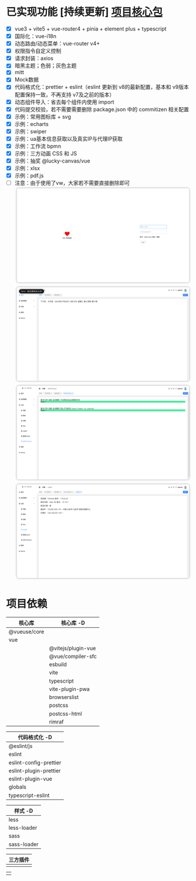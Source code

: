 # 已实现功能 [持续更新] [项目核心包](#项目依赖)
- [x] vue3 + vite5 + vue-router4 + pinia + element plus + typescript
- [x] 国际化：vue-i18n
- [x] 动态路由/动态菜单：vue-router v4+
- [x] 权限指令自定义控制
- [x] 请求封装：axios
- [x] 暗黑主题；色弱；灰色主题
- [x] mitt
- [x] Mock数据
- [x] 代码格式化：prettier + eslint（eslint 更新到 v8的最新配置，基本和 v9版本配置保持一致，不再支持 v7及之前的版本）
- [x] 动态组件导入：省去每个组件内使用 import
- [x] 代码提交校验，若不需要需要删除 package.json 中的 commitizen 相关配置
- [x] 示例：常用图标库 + svg
- [x] 示例：echarts
- [x] 示例：swiper
- [x] 示例：ua基本信息获取以及真实IP与代理IP获取
- [x] 示例：工作流 bpmn
- [x] 示例：三方动画 CSS 和 JS
- [x] 示例：抽奖 @lucky-canvas/vue
- [x] 示例：xlsx
- [x] 示例：pdf.js
- [ ] 注意：由于使用了vw，大家若不需要直接删除即可
  ![登录](img-01.png)
  ![首页](img-02.png)
  ![示例](img-03.png)
  ![IP](img-04.png)

# 项目依赖
| 核心库          | 核心库 -D             |
|--------------|--------------------|
| @vueuse/core |                    |
| vue          |                    |
|              | @vitejs/plugin-vue |
|              | @vue/compiler-sfc  |
|              | esbuild            |
|              | vite               |
|              | typescript         |
|              | vite-plugin-pwa    |
|              | browserslist       |
|              | postcss            |
|              | postcss-html       |
|              | rimraf             |

| 代码格式化 -D               |
|------------------------|
| @eslint/js             |
| eslint                 |
| eslint-config-prettier |
| eslint-plugin-prettier |
| eslint-plugin-vue      |
| globals                |
| typescript-eslint      |

| 样式 -D        |
|--------------|
| less         |
| less-loader  |
| sass         |
| sass-loader  |

| 三方插件 |
|------|
|      |

|  |
|--|
|  |
